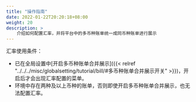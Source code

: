 ```yaml
---
title: "操作指南"
date: 2022-01-22T20:20:18+08:00
weight: 20
description: >
    介绍如何配置汇率，并将平台中的多币种账单统一成同币种账单进行展示
---
```


汇率使用条件：

- 已在全局设置中[开启多币种账单合并展示]({{< relref "../../../misc/globalsetting/tutorial/bill/#多币种账单合并展示开关" >}})，开启后才会出现汇率配置的菜单。
- 环境中存在两种及以上币种的账单，否则即使开启多币种账单合并展示，也无法配置汇率。